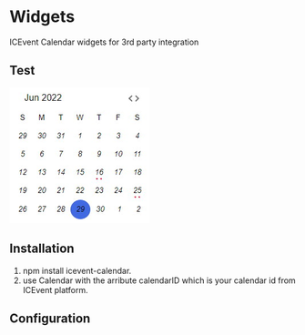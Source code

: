 # Widgets
ICEvent Calendar widgets for 3rd party integration

## Test
![HomeView](./test/topView.jpg)

## Installation
1. npm install icevent-calendar.
2. use Calendar with the arribute calendarID which is your calendar id from ICEvent platform.

## Configuration



